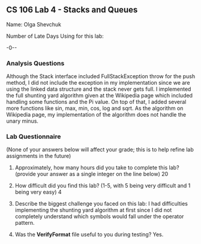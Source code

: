 ## CS 106 Lab 4 - Stacks and Queues

Name: Olga Shevchuk

Number of Late Days Using for this lab:

-0--

### Analysis Questions

<add answers here>

Although the Stack interface included FullStackException throw for the push method, I did not include the exception in my implementation since we are using the linked data structure and the stack never gets full. I implemented the full shunting yard algorithm given at the Wikipedia page which included handling some functions and the Pi value. On top of that, I added several more functions like sin, max, min, cos, log and sqrt. As the algorithm on Wikipedia page, my implementation of the algorithm does not handle the unary minus.

### Lab Questionnaire

(None of your answers below will affect your grade; this is to help refine lab
assignments in the future)

1. Approximately, how many hours did you take to complete this lab? (provide
  your answer as a single integer on the line below)
  20

2. How difficult did you find this lab? (1-5, with 5 being very difficult and 1
  being very easy)
  4

3. Describe the biggest challenge you faced on this lab:
I had difficulties implementing the shunting yard algorithm at first since I did 
not completely understand which symbols would fall under the operator pattern.

4. Was the **VerifyFormat** file useful to you during testing?
Yes.
